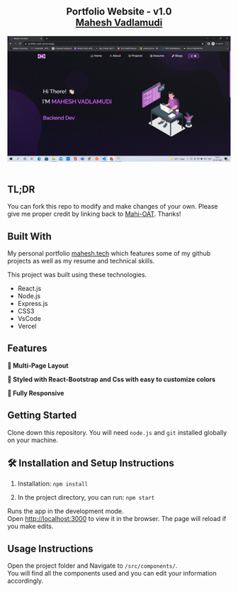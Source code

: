 <h2 align="center">
  Portfolio Website - v1.0<br/>
  <a href="https://portfolio-mahi-oat.vercel.app/" target="_blank">Mahesh Vadlamudi</a>
</h2>
<div align="center">
  <img alt="Demo" src="./Images/readme.png" />
</div>

<br/>

<center>

</center>

## TL;DR

You can fork this repo to modify and make changes of your own. Please give me proper credit by linking back to [Mahi-OAT](https://github.com/Mahi-OAT/Portfolio). Thanks!

## Built With

My personal portfolio <a href="https://portfolio-mahi-oat.vercel.app/" target="_blank">mahesh.tech</a> which features some of my github projects as well as my resume and technical skills.<br/>

This project was built using these technologies.

- React.js
- Node.js
- Express.js
- CSS3
- VsCode
- Vercel

## Features

**📖 Multi-Page Layout**

**🎨 Styled with React-Bootstrap and Css with easy to customize colors**

**📱 Fully Responsive**

## Getting Started

Clone down this repository. You will need `node.js` and `git` installed globally on your machine.

## 🛠 Installation and Setup Instructions

1. Installation: `npm install`

2. In the project directory, you can run: `npm start`

Runs the app in the development mode.\
Open [http://localhost:3000](http://localhost:3000) to view it in the browser.
The page will reload if you make edits.

## Usage Instructions

Open the project folder and Navigate to `/src/components/`. <br/>
You will find all the components used and you can edit your information accordingly.
